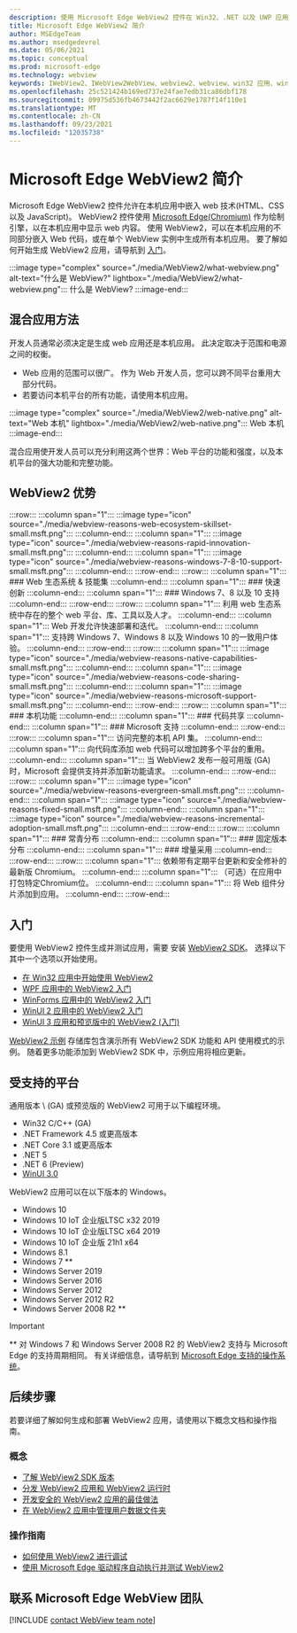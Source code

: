 ```yaml
---
description: 使用 Microsoft Edge WebView2 控件在 Win32、.NET 以及 UWP 应用中托管 web 内容
title: Microsoft Edge WebView2 简介
author: MSEdgeTeam
ms.author: msedgedevrel
ms.date: 05/06/2021
ms.topic: conceptual
ms.prod: microsoft-edge
ms.technology: webview
keywords: IWebView2、IWebView2WebView、webview2、webview、win32 应用、win32、edge、ICoreWebView2、CoreWebView2、ICoreWebView2Host、浏览器控件、edge html、Windows Forms、WinForms、WPF、.NET、WinUI、Project Reunion
ms.openlocfilehash: 25c521424b169ed737e24fae7edb31ca86dbf178
ms.sourcegitcommit: 09975d536fb4673442f2ac6629e1787f14f110e1
ms.translationtype: MT
ms.contentlocale: zh-CN
ms.lasthandoff: 09/23/2021
ms.locfileid: "12035738"
---
```

# <a name="introduction-to-microsoft-edge-webview2"></a>Microsoft Edge WebView2 简介

Microsoft Edge WebView2 控件允许在本机应用中嵌入 web 技术\(HTML、CSS 以及 JavaScript\)。  WebView2 控件使用 [Microsoft Edge(Chromium)][MicrosoftedgeinsiderMain] 作为绘制引擎，以在本机应用中显示 web 内容。  使用 WebView2，可以在本机应用的不同部分嵌入 Web 代码，或在单个 WebView 实例中生成所有本机应用。  要了解如何开始生成 WebView2 应用，请导航到 [入门](#get-started)。

:::image type="complex" source="./media/WebView2/what-webview.png" alt-text="什么是 WebView?" lightbox="./media/WebView2/what-webview.png":::
   什么是 WebView?
:::image-end:::

## <a name="hybrid-app-approach"></a>混合应用方法

开发人员通常必须决定是生成 web 应用还是本机应用。  此决定取决于范围和电源之间的权衡。
*  Web 应用的范围可以很广。  作为 Web 开发人员，您可以跨不同平台重用大部分代码。
*  若要访问本机平台的所有功能，请使用本机应用。

:::image type="complex" source="./media/WebView2/web-native.png" alt-text="Web 本机" lightbox="./media/WebView2/web-native.png":::
   Web 本机
:::image-end:::

混合应用使开发人员可以充分利用这两个世界：Web 平台的功能和强度，以及本机平台的强大功能和完整功能。

## <a name="webview2-benefits"></a>WebView2 优势

:::row:::
   :::column span="1":::
      :::image type="icon" source="./media/webview-reasons-web-ecosystem-skillset-small.msft.png":::
   :::column-end:::
   :::column span="1":::
      :::image type="icon" source="./media/webview-reasons-rapid-innovation-small.msft.png":::
   :::column-end:::
   :::column span="1":::
      :::image type="icon" source="./media/webview-reasons-windows-7-8-10-support-small.msft.png":::
   :::column-end:::
:::row-end:::
:::row:::
   :::column span="1":::
      ### <a name="web-ecosystem--skillset"></a>Web 生态系统 & 技能集
   :::column-end:::
   :::column span="1":::
      ### <a name="rapid-innovation"></a>快速创新
   :::column-end:::
   :::column span="1":::
      ### <a name="windows-7-8-and-10-support"></a>Windows 7、8 以及 10 支持
   :::column-end:::
:::row-end:::
:::row:::
   :::column span="1":::
      利用 web 生态系统中存在的整个 web 平台、库、工具以及人才。
   :::column-end:::
   :::column span="1":::
      Web 开发允许快速部署和迭代。
   :::column-end:::
   :::column span="1":::
      支持跨 Windows 7、Windows 8 以及 Windows 10 的一致用户体验。
   :::column-end:::
:::row-end:::
:::row:::
   :::column span="1":::
      :::image type="icon" source="./media/webview-reasons-native-capabilities-small.msft.png":::
   :::column-end:::
   :::column span="1":::
      :::image type="icon" source="./media/webview-reasons-code-sharing-small.msft.png":::
   :::column-end:::
   :::column span="1":::
      :::image type="icon" source="./media/webview-reasons-microsoft-support-small.msft.png":::
   :::column-end:::
:::row-end:::
:::row:::
   :::column span="1":::
      ### <a name="native-capabilities"></a>本机功能
   :::column-end:::
   :::column span="1":::
      ### <a name="code-sharing"></a>代码共享
   :::column-end:::
   :::column span="1":::
      ### <a name="microsoft-support"></a>Microsoft 支持
   :::column-end:::
:::row-end:::
:::row:::
   :::column span="1":::
      访问完整的本机 API 集。
   :::column-end:::
   :::column span="1":::
      向代码库添加 web 代码可以增加跨多个平台的重用。
   :::column-end:::
   :::column span="1":::
      当 WebView2 发布一般可用版 \(GA\) 时，Microsoft 会提供支持并添加新功能请求。
   :::column-end:::
:::row-end:::
:::row:::
   :::column span="1":::
      :::image type="icon" source="./media/webview-reasons-evergreen-small.msft.png":::
   :::column-end:::
   :::column span="1":::
      :::image type="icon" source="./media/webview-reasons-fixed-small.msft.png":::
   :::column-end:::
   :::column span="1":::
      :::image type="icon" source="./media/webview-reasons-incremental-adoption-small.msft.png":::
   :::column-end:::
:::row-end:::
:::row:::
   :::column span="1":::
      ### <a name="evergreen-distribution"></a>常青分布
   :::column-end:::
   :::column span="1":::
      ### <a name="fixed-version-distribution"></a>固定版本分布
   :::column-end:::
   :::column span="1":::
      ### <a name="incremental-adoption"></a>增量采用
   :::column-end:::
:::row-end:::
:::row:::
   :::column span="1":::
      依赖带有定期平台更新和安全修补的最新版 Chromium。
   :::column-end:::
   :::column span="1":::
      （可选）在应用中打包特定Chromium位。
   :::column-end:::
   :::column span="1":::
      将 Web 组件分片添加到应用。
   :::column-end:::
:::row-end:::

## <a name="get-started"></a>入门

要使用 WebView2 控件生成并测试应用，需要 <!--both [Microsoft Edge (Chromium)][MicrosoftedgeinsiderDownload] and -->安装 [WebView2 SDK][NugetPackagesMicrosoftWebWebView2]。  选择以下其中一个选项以开始使用。

*   [在 Win32 应用中开始使用 WebView2][Webview2GetStartedWin32]
*   [WPF 应用中的 WebView2 入门][Webview2GetStartedWpf]
*   [WinForms 应用中的 WebView2 入门][Webview2GetStartedWinforms]
*   [WinUI 2 应用中的 WebView2 入门][Webview2GetStartedWinui2]
*   [WinUI 3 应用和预览版中的 WebView2 (入门) ][Webview2GetStartedWinui]

[WebView2 示例][GithubMicrosoftedgeWebview2samples] 存储库包含演示所有 WebView2 SDK 功能和 API 使用模式的示例。  随着更多功能添加到 WebView2 SDK 中，示例应用将相应更新。

## <a name="supported-platforms"></a>受支持的平台

通用版本 \ (GA\) 或预览版的 WebView2 可用于以下编程环境。

*   Win32 C/C++ \(GA\)
*   .NET Framework 4.5 或更高版本
*   .NET Core 3.1 或更高版本
*   .NET 5
*   .NET 6 (Preview) 
*   [WinUI 3.0][UwpToolkitsWinui3]

WebView2 应用可以在以下版本的 Windows。

*   Windows 10
*   Windows 10 IoT 企业版LTSC x32 2019
*   Windows 10 IoT 企业版LTSC x64 2019
*   Windows 10 IoT 企业版 21h1 x64
*   Windows 8.1
*   Windows 7 \*\*
*   Windows Server 2019
*   Windows Server 2016
*   Windows Server 2012
*   Windows Server 2012 R2
*   Windows Server 2008 R2 \*\*

> [!IMPORTANT]
> \*\* 对 Windows 7 和 Windows Server 2008 R2 的 WebView2 支持与 Microsoft Edge 的支持周期相同。  有关详细信息，请导航到 [Microsoft Edge 支持的操作系统][DeployedgeMicrosoftEdgeSupportedOS]。

## <a name="next-steps"></a>后续步骤

若要详细了解如何生成和部署 WebView2 应用，请使用以下概念文档和操作指南。

### <a name="concepts"></a>概念

*   [了解 WebView2 SDK 版本][Webview2ConceptsVersioning]
*   [分发 WebView2 应用和 WebView2 运行时][Webview2ConceptsDistribution]
*   [开发安全的 WebView2 应用的最佳做法][Webview2ConceptsSecurity]
*   [在 WebView2 应用中管理用户数据文件夹][Webview2ConceptsUserDataFolder]

### <a name="how-to-guides"></a>操作指南

*   [如何使用 WebView2 进行调试][Webview2HowToDebug]
*   [使用 Microsoft Edge 驱动程序自动执行并测试 WebView2][Webview2HowToWebdriver]

## <a name="getting-in-touch-with-the-microsoft-edge-webview-team"></a>联系 Microsoft Edge WebView 团队

[!INCLUDE [contact WebView team note](./includes/contact-webview-team-note.md)]

<!-- links -->
[Webview2ConceptsDistribution]: ./concepts/distribution.md "分发 WebView2 应用和 WebView2 运行时|Microsoft Docs"
[Webview2ConceptsSecurity]: ./concepts/security.md "开发安全的 WebView2 应用的最佳做法 | Microsoft Docs"
[Webview2ConceptsUserDataFolder]: ./concepts/user-data-folder.md "管理用户数据文件夹 | Microsoft Docs"
[Webview2ConceptsVersioning]: ./concepts/versioning.md "了解 WebView2 SDK 版本 | Microsoft Docs"

[Webview2GetStartedWin32]: ./get-started/win32.md "在 Win32 应用和应用中开始使用 WebView2 |Microsoft Docs"
[Webview2GetStartedWinforms]: ./get-started/winforms.md "WinForms 应用和应用中的 WebView2 |Microsoft Docs"
[Webview2GetStartedWinui2]: ./get-started/winui2.md "在 WinUI 2 应用中开始使用 WebView2 |Microsoft Docs"
[Webview2GetStartedWinui]: ./get-started/winui.md "WinUI 3 应用和预览版中的 WebView2 (入门) |Microsoft Docs"
[Webview2GetStartedWpf]: ./get-started/wpf.md "WPF 应用和应用中的 WebView2 |Microsoft Docs"

[Webview2HowToDebug]: ./how-to/debug.md "开始调试 WebView2 应用|Microsoft Docs"
[Webview2HowToWebdriver]: ./how-to/webdriver.md "使用 Microsoft Edge 驱动程序自动执行并测试 WebView2 | Microsoft Docs"
[Webview2ReleaseNotes]: ./release-notes.md "WebView2 SDK 发行说明 | Microsoft Docs"
<!-- external links -->
[UwpToolkitsWinui3]: /uwp/toolkits/winui3/index "Windows UI 库 3 预览版 2(2020 年 7 月) | Microsoft Docs"
[DeployedgeMicrosoftEdgeSupportedOS]: /deployedge/microsoft-edge-supported-operating-systems "Microsoft Edge 支持的操作系统 | Microsoft Docs"

[GithubMicrosoftedgeWebview2samples]: https://github.com/MicrosoftEdge/WebView2Samples "WebView2 示例 - MicrosoftEdge/WebView2Samples | GitHub"
[GithubMicrosoftedgeWebviewfeddback]: https://github.com/MicrosoftEdge/WebViewFeedback "WebView 反馈 - MicrosoftEdge/WebViewFeedback | GitHub"

[MicrosoftedgeinsiderMain]: https://www.microsoftedgeinsider.com "Microsoft Edge 预览体验成员"

[NugetPackagesMicrosoftWebWebView2]: https://www.nuget.org/packages/Microsoft.Web.WebView2 "Microsoft.Web.WebView2 | NuGet Gallery"

